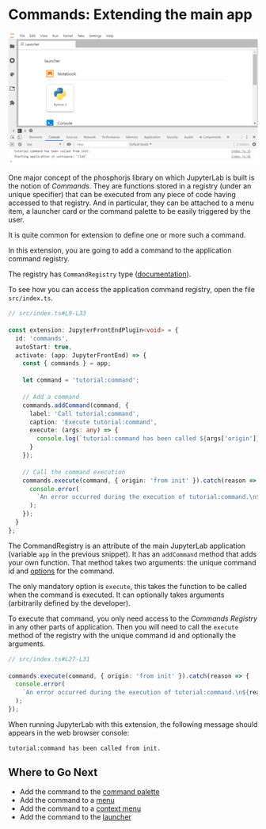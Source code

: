 # Commands: Extending the main app

![commands example](./preview.png)

One major concept of the phosphorjs library on which JupyterLab is built is
the notion of _Commands_. They are functions stored in a registry (under an unique
specifier) that can be executed from any piece of code having accessed to that
registry. And in particular, they can be attached to a menu item, a launcher
card or the command palette to be easily triggered by the user.

It is quite common for extension to define one or more such a command.

In this extension, you are going to add a command to the application command registry.

The registry has `CommandRegistry` type ([documentation](https://phosphorjs.github.io/phosphor/api/commands/classes/commandregistry.html)).

To see how you can access the application command registry, open the file `src/index.ts`.

```ts
// src/index.ts#L9-L33

const extension: JupyterFrontEndPlugin<void> = {
  id: 'commands',
  autoStart: true,
  activate: (app: JupyterFrontEnd) => {
    const { commands } = app;

    let command = 'tutorial:command';

    // Add a command
    commands.addCommand(command, {
      label: 'Call tutorial:command',
      caption: 'Execute tutorial:command',
      execute: (args: any) => {
        console.log(`tutorial:command has been called ${args['origin']}.`);
      }
    });

    // Call the command execution
    commands.execute(command, { origin: 'from init' }).catch(reason => {
      console.error(
        `An error occurred during the execution of tutorial:command.\n${reason}`
      );
    });
  }
};
```

The CommandRegistry is an attribute of the main JupyterLab application
(variable `app` in the previous snippet). It has an `addCommand` method that
adds your own function. That method takes two arguments: the unique command id
and [options](https://phosphorjs.github.io/phosphor/api/commands/interfaces/commandregistry.icommandoptions.html) for the command.

The only mandatory option is `execute`, this takes the function to be called
when the command is executed. It can optionally takes arguments (arbitrarily defined
by the developer).

To execute that command, you only need access to the _Commands Registry_ in any other
parts of application. Then you will need to call the `execute` method of the registry
with the unique command id and optionally the arguments.

```ts
// src/index.ts#L27-L31

commands.execute(command, { origin: 'from init' }).catch(reason => {
  console.error(
    `An error occurred during the execution of tutorial:command.\n${reason}`
  );
});
```

When running JupyterLab with this extension, the following message should
appears in the web browser console:

```
tutorial:command has been called from init.
```

## Where to Go Next

- Add the command to the [command palette](../command-palette/README.md)
- Add the command to a [menu](../main-menu/README.md)
- Add the command to a [context menu](../context-menu/README.md)
- Add the command to the [launcher](../launcher/README.md)
